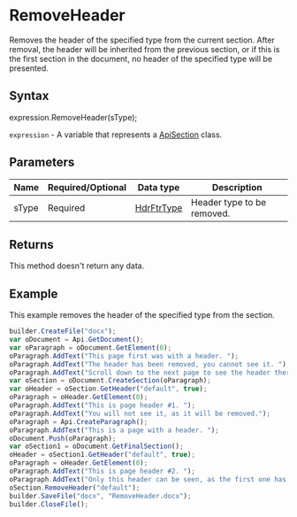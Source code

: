 # RemoveHeader

Removes the header of the specified type from the current section. After removal, the header will be inherited from the previous section, or if this is the first section in the document, no header of the specified type will be presented.

## Syntax

expression.RemoveHeader(sType);

`expression` - A variable that represents a [ApiSection](../ApiSection.md) class.

## Parameters

| **Name** | **Required/Optional** | **Data type** | **Description** |
| ------------- | ------------- | ------------- | ------------- |
| sType | Required | [HdrFtrType](../../../Enumerations/HdrFtrType.md) | Header type to be removed. |

## Returns

This method doesn't return any data.

## Example

This example removes the header of the specified type from the section.

```javascript
builder.CreateFile("docx");
var oDocument = Api.GetDocument();
var oParagraph = oDocument.GetElement(0);
oParagraph.AddText("This page first was with a header. ");
oParagraph.AddText("The header has been removed, you cannot see it. ");
oParagraph.AddText("Scroll down to the next page to see the header there.");
var oSection = oDocument.CreateSection(oParagraph);
var oHeader = oSection.GetHeader("default", true);
oParagraph = oHeader.GetElement(0);
oParagraph.AddText("This is page header #1. ");
oParagraph.AddText("You will not see it, as it will be removed.");
oParagraph = Api.CreateParagraph();
oParagraph.AddText("This is a page with a header. ");
oDocument.Push(oParagraph);
var oSection1 = oDocument.GetFinalSection();
oHeader = oSection1.GetHeader("default", true);
oParagraph = oHeader.GetElement(0);
oParagraph.AddText("This is page header #2. ");
oParagraph.AddText("Only this header can be seen, as the first one has been removed.");
oSection.RemoveHeader("default");
builder.SaveFile("docx", "RemoveHeader.docx");
builder.CloseFile();
```